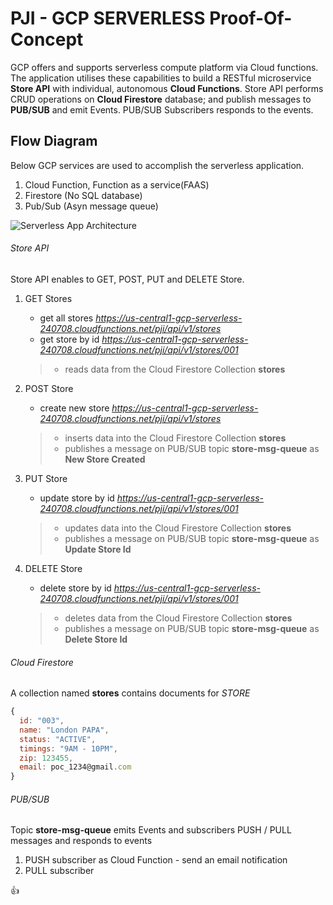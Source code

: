# PJI - GCP SERVERLESS Proof-Of-Concept

GCP offers and supports serverless compute platform via Cloud functions. 
The application utilises these capabilities to build a RESTful microservice **Store API** with individual, autonomous **Cloud Functions**. Store API performs CRUD operations on **Cloud Firestore** database; and publish messages to **PUB/SUB** and emit Events. PUB/SUB Subscribers responds to the events.

## Flow Diagram 
Below GCP services are used to accomplish the serverless application.
1. Cloud Function, Function as a service(FAAS)
1. Firestore (No SQL database)
1. Pub/Sub (Asyn message queue)

![Serverless App Architecture](https://github.com/hjadon27/PJI_Serverless_Functions/blob/dev/flow.png)


###### Store API
Store API enables to GET, POST, PUT and DELETE Store.
1. GET Stores
   - get all stores *https://us-central1-gcp-serverless-240708.cloudfunctions.net/pji/api/v1/stores*
   - get store by id *https://us-central1-gcp-serverless-240708.cloudfunctions.net/pji/api/v1/stores/001*
   > - reads data from the Cloud Firestore Collection **__stores__**
   
2. POST Store
   - create new store *https://us-central1-gcp-serverless-240708.cloudfunctions.net/pji/api/v1/stores*
   >  - inserts data into the Cloud Firestore Collection **__stores__**
   >  - publishes a message on PUB/SUB topic **__store-msg-queue__** as **New Store Created**
   
3. PUT Store
   - update store by id *https://us-central1-gcp-serverless-240708.cloudfunctions.net/pji/api/v1/stores/001*
   >  - updates data into the Cloud Firestore Collection **__stores__**
   >  - publishes a message on PUB/SUB topic **__store-msg-queue__** as **Update Store Id**
   
4. DELETE Store
   - delete store by id *https://us-central1-gcp-serverless-240708.cloudfunctions.net/pji/api/v1/stores/001*
   >  - deletes data from the Cloud Firestore Collection **__stores__**
   >  - publishes a message on PUB/SUB topic **__store-msg-queue__** as **Delete Store Id**

###### Cloud Firestore
A collection named **__stores__** contains documents for *STORE* 
``` javascript
{
  id: "003",
  name: "London PAPA",
  status: "ACTIVE",
  timings: "9AM - 10PM",
  zip: 123455,
  email: poc_1234@gmail.com
}

```

###### PUB/SUB
Topic **__store-msg-queue__** emits Events and subscribers PUSH / PULL messages and responds to events
1. PUSH subscriber as Cloud Function - send an email notification
2. PULL subscriber

:+1:
